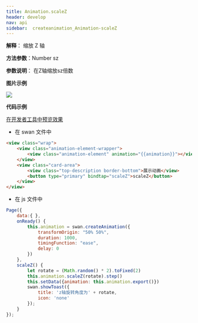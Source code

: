 ```yaml
---
title: Animation.scaleZ
header: develop
nav: api
sidebar:  createanimation_Animation-scaleZ
---
```

 
 
 
**解释**： 缩放 Z 轴

**方法参数**：Number sz 

**参数说明**： 在Z轴缩放sz倍数


**图片示例**

<div class="m-doc-custom-examples">
    <div class="m-doc-custom-examples-correct">
        <img src="https://b.bdstatic.com/miniapp/images/scaleZ.gif">
    </div>
    <div class="m-doc-custom-examples-correct">
        <img src=" ">
    </div>
    <div class="m-doc-custom-examples-correct">
        <img src=" ">
    </div>     
</div>

**代码示例**


<a href="swanide://fragment/0eb6eb94ba768e31adaa5792d2f016801575978296674" title="在开发者工具中预览效果" target="_self">在开发者工具中预览效果</a>

* 在 swan 文件中

```html
<view class="wrap">
    <view class="animation-element-wrapper">
        <view class="animation-element" animation="{{animation}}"></view>
    </view>
    <view class="card-area">
        <view class="top-description border-bottom">展示动画</view>
        <button type="primary" bindtap="scaleZ">scaleZ</button>
    </view>
</view>
```

* 在 js 文件中

```js
Page({
    data:{ },
    onReady() {
        this.animation = swan.createAnimation({
            transformOrigin: "50% 50%",
            duration: 1000,
            timingFunction: "ease",
            delay: 0
        })
    },
    scaleZ() {
        let rotate = (Math.random() * 2).toFixed(2)
        this.animation.scaleZ(rotate).step()
        this.setData({animation: this.animation.export()})
        swan.showToast({
            title: 'z轴旋转角度为' + rotate,
            icon: 'none'
        });
    }
});
```

